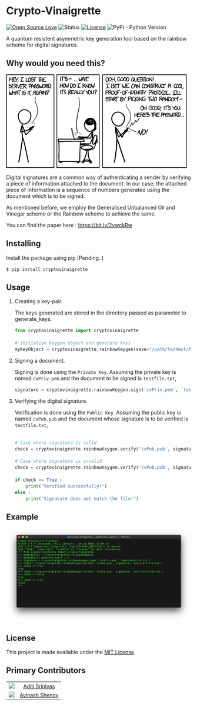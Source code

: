 # Crypto-Vinaigrette
[![Open Source Love](https://badges.frapsoft.com/os/v1/open-source.svg?v=103)]()
![Status](https://img.shields.io/badge/status-active-brightgreen.svg?style=flat)
[![License](https://img.shields.io/badge/license-mit-brightgreen.svg?style=flat)](https://github.com/aditisrinivas97/Crypto-Vinaigrette/blob/master/LICENSE)
![PyPI - Python Version](https://img.shields.io/pypi/pyversions/Django.svg)

A quantum resistent asymmetric key generation tool based on the rainbow scheme for digital signatures.

## Why would you need this?

![Auth Comic](https://github.com/aditisrinivas97/Crypto-Vinaigrette/blob/master/extras/identity.png)

Digital signatures are a common way of authenticating a sender by verifying a piece of information attached to the document. In our case, the attached piece of information is a sequence of numbers generated using the document which is to be signed. <br>

As mentioned before, we employ the Generalised Unbalanced Oil and Vinegar scheme or the Rainbow scheme to achieve the same. <br>

You can find the paper here : https://bit.ly/2vwckRw


## Installing

Install the package using pip  (Pending..)

```
$ pip install cryptovinaigrette
``` 

## Usage

1. Creating a key-pair. <br>

    The keys generated are stored in the directory passed as parameter to generate_keys.

    ```python
    from cryptovinaigrette import cryptovinaigrette

    # Initialise keygen object and generate keys
    myKeyObject = cryptovinaigrette.rainbowKeygen(save="/path/to/dest/folder")
    ``` 

2. Signing a document. <br>

    Signing is done using the `Private Key`. Assuming the private key is named `cvPriv.pem` and the document to be signed is `testfile.txt`,
    
    ```python
    signature = cryptovinaigrette.rainbowKeygen.sign('cvPriv.pem', 'test/testFile.txt')
    ``` 

3. Verifying the digital signature. <br>

    Verification is done using the `Public Key`. Assuming the public key is named `cvPub.pub` and the document whose signature is to be verified is `testfile.txt`,

    ```python

    # Case where signature is valid
    check = cryptovinaigrette.rainbowKeygen.verify('cvPub.pub', signature, 'test/testFile.txt')

    # Case where signature is invalid 
    check = cryptovinaigrette.rainbowKeygen.verify('cvPub.pub', signature, 'test/testFile2.txt')

    if check == True :
        print("Verified successfully!")
    else :
        print("Signature does not match the file!")
    ``` 

## Example

![Example](https://github.com/aditisrinivas97/Crypto-Vinaigrette/blob/master/extras/example.png)

## License

This project is made available under the [MIT License](http://www.opensource.org/licenses/mit-license.php).

## Primary Contributors

| | |
|:-:|:-:|
|<img src="https://github.com/aditisrinivas97.png" width="48">  | [Aditi Srinivas](https://github.com/aditisrinivas97) |
|<img src="https://github.com/avinashshenoy97.png" width="48">  | [Avinash Shenoy](https://github.com/avinashshenoy97) |